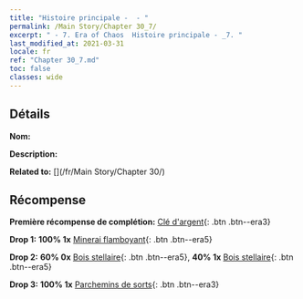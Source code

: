 ```yaml
---
title: "Histoire principale -  - "
permalink: /Main Story/Chapter 30_7/
excerpt: " - 7. Era of Chaos  Histoire principale - _7. "
last_modified_at: 2021-03-31
locale: fr
ref: "Chapter 30_7.md"
toc: false
classes: wide
---
```


## Détails

 **Nom:** 

 **Description:** 

 **Related to:** [](/fr/Main Story/Chapter 30/)

## Récompense

 **Première récompense de complétion:** [Clé d'argent](/fr/Items/con_693/){: .btn .btn--era3}

 **Drop 1:** **100% 1x** [Minerai flamboyant](/fr/Items/mat_96/){: .btn .btn--era5}

 **Drop 2:** **60% 0x** [Bois stellaire](/fr/Items/mat_90/){: .btn .btn--era5}, **40% 1x** [Bois stellaire](/fr/Items/mat_90/){: .btn .btn--era5}

 **Drop 3:** **100% 1x** [Parchemins de sorts](/fr/Items/con_694/){: .btn .btn--era3}


